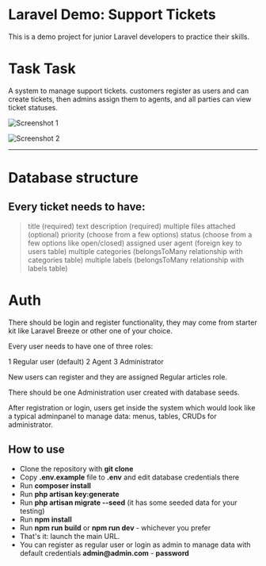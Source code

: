 # Laravel Demo: Support Tickets

This is a demo project for junior Laravel developers to practice their skills.

# Task Task

A system to manage support tickets. customers register as users and can create tickets, then admins assign them to agents, and all parties can view ticket statuses.

![Screenshot 1](https://laraveldaily.com/uploads/2022/11/laravel-support-tickets-01.png)

![Screenshot 2](https://laraveldaily.com/uploads/2022/11/laravel-support-tickets-02.png)

- - - - -

# Database structure

## Every ticket needs to have:
> title (required)
> text description (required)
> multiple files attached (optional)
> priority (choose from a few options)
> status (choose from a few options like open/closed)
> assigned user agent (foreign key to users table)
> multiple categories (belongsToMany relationship with categories table)
> multiple labels (belongsToMany relationship with labels table)

# Auth

There should be login and register functionality, they may come from starter kit like Laravel Breeze or other one of your choice.

Every user needs to have one of three roles:

1 Regular user (default)
2 Agent
3 Administrator

New users can register and they are assigned Regular articles role.

There should be one Administration user created with database seeds.

After registration or login, users get inside the system which would look like a typical adminpanel to manage data: menus, tables, CRUDs for administrator.


## How to use

- Clone the repository with __git clone__
- Copy __.env.example__ file to __.env__ and edit database credentials there
- Run __composer install__
- Run __php artisan key:generate__
- Run __php artisan migrate --seed__ (it has some seeded data for your testing)
- Run __npm install__
- Run __npm run build__ or __npm run dev__ - whichever you prefer
- That's it: launch the main URL.
- You can register as regular user or login as admin to manage data with default credentials __admin@admin.com__ - __password__
